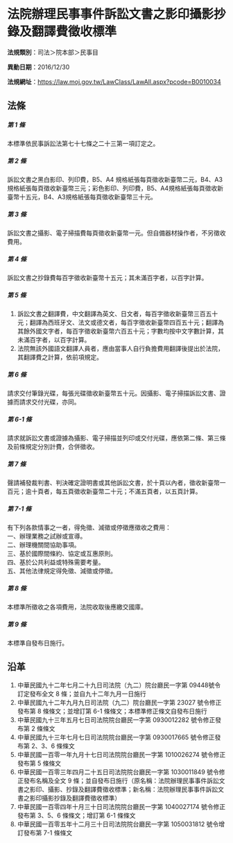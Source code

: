 # 法院辦理民事事件訴訟文書之影印攝影抄錄及翻譯費徵收標準

**法規類別**：司法＞院本部＞民事目

**異動日期**：2016/12/30  

**法規網址**：https://law.moj.gov.tw/LawClass/LawAll.aspx?pcode=B0010034





## 法條
##### 第 1 條
本標準依民事訴訟法第七十七條之二十三第一項訂定之。

##### 第 2 條
訴訟文書之黑白影印、列印費，B5、A4  規格紙張每頁徵收新臺幣二元，B4、A3規格紙張每頁徵收新臺幣三元；彩色影印、列印費，B5、A4規格紙張每頁徵收新臺幣十五元，B4、A3規格紙張每頁徵收新臺幣三十元。

##### 第 3 條
訴訟文書之攝影、電子掃描費每頁徵收新臺幣一元。但自備器材操作者，不另徵收費用。

##### 第 4 條
訴訟文書之抄錄費每百字徵收新臺幣十五元；其未滿百字者，以百字計算。

##### 第 5 條
1. 訴訟文書之翻譯費，中文翻譯為英文、日文者，每百字徵收新臺幣三百五十元；翻譯為西班牙文、法文或德文者，每百字徵收新臺幣四百五十元；翻譯為其餘外國文字者，每百字徵收新臺幣六百五十元；字數均按中文字數計算，其未滿百字者，以百字計算。
1. 法院無該外國語文翻譯人員者，應由當事人自行負擔費用翻譯後提出於法院，其翻譯費之計算，依前項規定。

##### 第 6 條
請求交付筆錄光碟，每張光碟徵收新臺幣五十元。因攝影、電子掃描訴訟文書、證據而請求交付光碟，亦同。

##### 第 6-1 條
請求就訴訟文書或證據為攝影、電子掃描並列印或交付光碟，應依第二條、第三條及前條規定分別計費，合併徵收。

##### 第 7 條
聲請補發裁判書、判決確定證明書或其他訴訟文書，於十頁以內者，徵收新臺幣一百元；逾十頁者，每五頁徵收新臺幣二十元；不滿五頁者，以五頁計算。

##### 第 7-1 條
有下列各款情事之一者，得免徵、減徵或停徵應徵收之費用：  
一、辦理業務之試辦或宣導。  
二、辦理機關間協助事項。  
三、基於國際間條約、協定或互惠原則。  
四、基於公共利益或特殊需要考量。  
五、其他法律規定得免徵、減徵或停徵。

##### 第 8 條
本標準所徵收之各項費用，法院收取後應繳交國庫。

##### 第 9 條
本標準自發布日施行。

## 沿革
1. 中華民國九十二年七月二十九日司法院（九二）院台廳民一字第 09448號令訂定發布全文 8  條；並自九十二年九月一日施行
1. 中華民國九十二年九月九日司法院（九二）院台廳民一字第 23027  號令修正發布第 8  條條文；並增訂第 6-1  條條文；本標準修正條文自發布日施行
1. 中華民國九十三年五月七日司法院院台廳民一字第 0930012282 號令修正發布第 2  條條文
1. 中華民國九十三年七月七日司法院院台廳民一字第 0930017665 號令修正發布第 2、3、6  條條文
1. 中華民國一百零一年九月十七日司法院院台廳民一字第 1010026274 號令修正發布第 5  條條文
1. 中華民國一百零三年四月二十五日司法院院台廳民一字第 1030011849 號令修正發布名稱及全文 9  條；並自發布日施行（原名稱：法院辦理民事事件訴訟文書之影印、攝影、抄錄及翻譯費徵收標準；新名稱：法院辦理民事事件訴訟文書之影印攝影抄錄及翻譯費徵收標準）
1. 中華民國一百零四年十月三十日司法院院台廳民一字第 1040027174 號令修正發布第 3、5、6  條條文；增訂第 6-1  條條文
1. 中華民國一百零五年十二月三十日司法院院台廳民一字第 1050031812 號令增訂發布第 7-1  條條文
